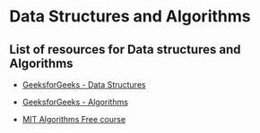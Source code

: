 # Data Structures and Algorithms

## List of resources for Data structures and Algorithms

* [GeeksforGeeks - Data Structures](https://www.geeksforgeeks.org/data-structures/)

* [GeeksforGeeks - Algorithms](https://www.geeksforgeeks.org/fundamentals-of-algorithms/)

* [MIT Algorithms Free course](https://ocw.mit.edu/courses/electrical-engineering-and-computer-science/6-006-introduction-to-algorithms-fall-2011/)
